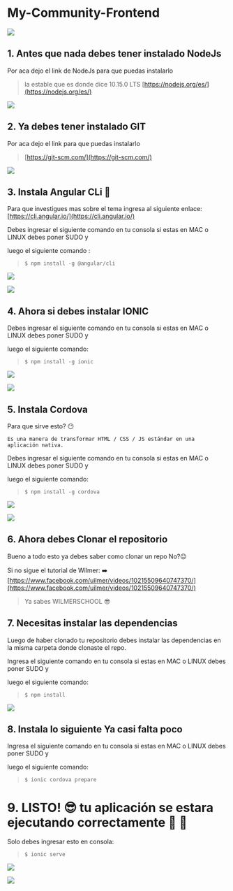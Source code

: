 # My-Community-Frontend
![](/IMG_GROUP/inicio.png)


## 1. Antes que nada debes tener instalado NodeJs
Por aca dejo el link de NodeJs para que puedas instalarlo 
>la estable que es donde dice 10.15.0 LTS [https://nodejs.org/es/](https://nodejs.org/es/)



![](/IMG_GROUP/installnode.png)

## 2. Ya debes tener instalado GIT
Por aca dejo el link para que puedas instalarlo
>[https://git-scm.com/](https://git-scm.com/)




![](/IMG_GROUP/git.png)


## 3. Instala Angular CLi :rocket:
Para que investigues mas sobre el tema ingresa al siguiente enlace: [https://cli.angular.io/](https://cli.angular.io/)


Debes ingresar el siguiente comando en tu consola si estas en MAC o LINUX debes poner SUDO y

luego el siguiente comando :
>`$ npm install -g @angular/cli`

![](/IMG_GROUP/angular.png)






![](/IMG_GROUP/angularpage.png)


## 4. Ahora si debes instalar IONIC
Debes ingresar el siguiente comando en tu consola si estas en MAC o LINUX debes poner SUDO y 

luego el siguiente comando:
>`$ npm install -g ionic`

![](/IMG_GROUP/installionic.png)




![](/IMG_GROUP/ionic.png)


## 5. Instala Cordova
Para que sirve esto? :no_mouth:
```
Es una manera de transformar HTML / CSS / JS estándar en una aplicación nativa.
```
Debes ingresar el siguiente comando en tu consola si estas en MAC o LINUX debes poner SUDO y

luego el siguiente comando:
>`$ npm install -g cordova`

![](/IMG_GROUP/cordova.png)






![](/IMG_GROUP/cordovapage.png)


## 6. Ahora debes Clonar el repositorio
Bueno a todo esto ya debes saber como clonar un repo No?:neutral_face:

Si no sigue el tutorial de Wilmer: :arrow_right: [https://www.facebook.com/uilmer/videos/10215509640747370/](https://www.facebook.com/uilmer/videos/10215509640747370/)

>Ya sabes WILMERSCHOOL :sunglasses:



## 7. Necesitas instalar las dependencias
Luego de haber clonado tu repositorio debes instalar las dependencias en la misma carpeta donde clonaste el repo.


Ingresa el siguiente comando en tu consola si estas en MAC o LINUX debes poner SUDO y


luego el siguiente comando:

>`$ npm install `

![](/IMG_GROUP/npm.png)



## 8. Instala lo siguiente Ya casi falta poco
Ingresa el siguiente comando en tu consola si estas en MAC o LINUX debes poner SUDO y


luego el siguiente comando:
>`$ ionic cordova prepare`


# 9. LISTO! :sunglasses:  tu aplicación se estara ejecutando correctamente :raised_hands: :muscle:
Solo debes ingresar esto en consola:
>`$ ionic serve`

![](/IMG_GROUP/serve.png)






![](/IMG_GROUP/listo.png)




